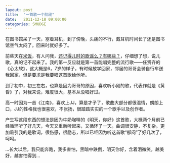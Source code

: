 ```yaml
---
layout: post
title:  "一首歌一个阶段"
date:   2011-12-18 09:00:00
categories: SMUDGE
---
```


在图书馆呆了一天，塞着耳机，到了傍晚，头痛的不行，戴耳机时间长了还是图书馆空气太闷了。回来时就好多了。



前些天在<a href="http://www.mifan.me">米饭</a>，有人问我，<a href="http://mifan.me/ques/res?qid=36844">还记得儿时的歌谣么？有哪些？</a>，仔细想了想，说儿歌，真的记不起来了。我的第一反应就是第一首能唱完整的流行歌——任贤齐的《心太软》，这大概是6，7岁的样子，有时候放学回家，邻居的哥哥会骑自行车送我回家，但是要求是我要唱这首歌给他听。



到了初中，初三左右，也算是因为哥哥的原因，喜欢听小刚的歌，代表作就是《黄昏》了，对我来说，难度很大，基本从没唱好过。



高一时因为一首《江南》，喜欢上JJ，算是才子了，歌曲大部分都很温情，朗朗上口，JJ的性格我也很喜欢，不张扬，很踏踏实实的一个歌手以及创作者。



产生写这段东西的想法是因为牛奶咖啡的《明天，你好》这首歌，大概两个月前已经循环听了好几天，今天又重新听起来，又循环了一天。曲调很安静，不复杂。更加吸引我的是歌词，很伤感，很励志，所以已经因为听这首歌“郁闷”了好几次了，呵呵。



...长大以后，我只能奔跑，我多害怕，黑暗中跌倒，明天你好，含着泪微笑，越美好，越害怕得到...